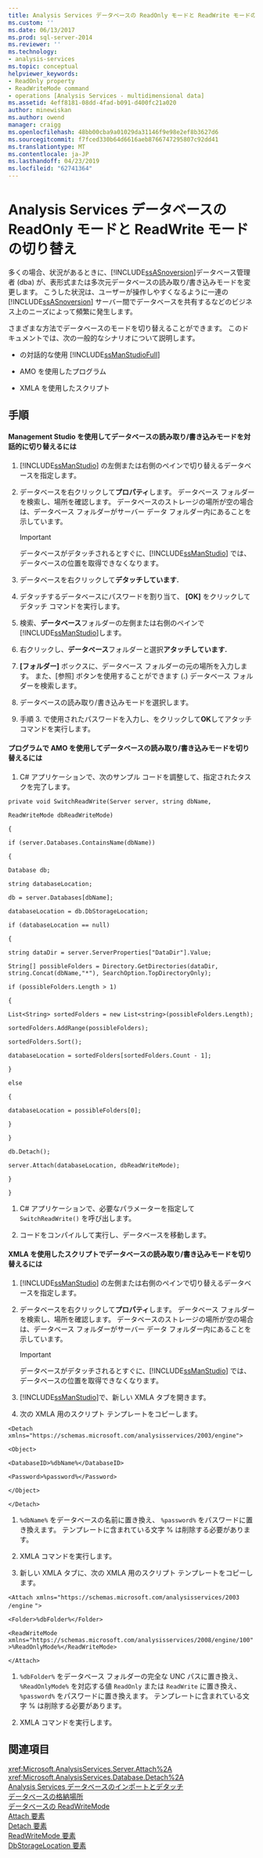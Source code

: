```yaml
---
title: Analysis Services データベースの ReadOnly モードと ReadWrite モードの切り替え |Microsoft Docs
ms.custom: ''
ms.date: 06/13/2017
ms.prod: sql-server-2014
ms.reviewer: ''
ms.technology:
- analysis-services
ms.topic: conceptual
helpviewer_keywords:
- ReadOnly property
- ReadWriteMode command
- operations [Analysis Services - multidimensional data]
ms.assetid: 4eff8181-08dd-4fad-b091-d400fc21a020
author: minewiskan
ms.author: owend
manager: craigg
ms.openlocfilehash: 48bb00cba9a01029da31146f9e98e2ef8b3627d6
ms.sourcegitcommit: f7fced330b64d6616aeb8766747295807c92dd41
ms.translationtype: MT
ms.contentlocale: ja-JP
ms.lasthandoff: 04/23/2019
ms.locfileid: "62741364"
---
```

# <a name="switch-an-analysis-services-database-between-readonly-and-readwrite-modes"></a>Analysis Services データベースの ReadOnly モードと ReadWrite モードの切り替え
  多くの場合、状況があるときに、[!INCLUDE[ssASnoversion](../../includes/ssasnoversion-md.md)]データベース管理者 (dba) が、表形式または多次元データベースの読み取り/書き込みモードを変更します。 こうした状況は、ユーザーが操作しやすくなるように一連の [!INCLUDE[ssASnoversion](../../includes/ssasnoversion-md.md)] サーバー間でデータベースを共有するなどのビジネス上のニーズによって頻繁に発生します。  
  
 さまざまな方法でデータベースのモードを切り替えることができます。 このドキュメントでは、次の一般的なシナリオについて説明します。  
  
-   の対話的な使用 [!INCLUDE[ssManStudioFull](../../includes/ssmanstudiofull-md.md)]  
  
-   AMO を使用したプログラム  
  
-   XMLA を使用したスクリプト  
  
## <a name="procedures"></a>手順  
  
#### <a name="to-switch-the-readwrite-mode-of-a-database-interactively-using-management-studio"></a>Management Studio を使用してデータベースの読み取り/書き込みモードを対話的に切り替えるには  
  
1.  [!INCLUDE[ssManStudio](../../includes/ssmanstudio-md.md)] の左側または右側のペインで切り替えるデータベースを指定します。  
  
2.  データベースを右クリックして**プロパティ**します。 データベース フォルダーを検索し、場所を確認します。 データベースのストレージの場所が空の場合は、データベース フォルダーがサーバー データ フォルダー内にあることを示しています。  
  
    > [!IMPORTANT]  
    >  データベースがデタッチされるとすぐに、[!INCLUDE[ssManStudio](../../includes/ssmanstudio-md.md)] では、データベースの位置を取得できなくなります。  
  
3.  データベースを右クリックして**デタッチしています.**  
  
4.  デタッチするデータベースにパスワードを割り当て、 **[OK]** をクリックしてデタッチ コマンドを実行します。  
  
5.  検索、**データベース**フォルダーの左側または右側のペインで[!INCLUDE[ssManStudio](../../includes/ssmanstudio-md.md)]します。  
  
6.  右クリックし、**データベース**フォルダーと選択**アタッチしています.**  
  
7.  **[フォルダー]** ボックスに、データベース フォルダーの元の場所を入力します。 また、[参照] ボタンを使用することができます (**.**) データベース フォルダーを検索します。  
  
8.  データベースの読み取り/書き込みモードを選択します。  
  
9. 手順 3. で使用されたパスワードを入力し、をクリックして**OK**してアタッチ コマンドを実行します。  
  
#### <a name="to-switch-the-readwrite-mode-to-a-database-programmatically-using-amo"></a>プログラムで AMO を使用してデータベースの読み取り/書き込みモードを切り替えるには  
  
1.  C# アプリケーションで、次のサンプル コードを調整して、指定されたタスクを完了します。  
  
 `private void SwitchReadWrite(Server server, string dbName,`  
  
 `ReadWriteMode dbReadWriteMode)`  
  
 `{`  
  
 `if (server.Databases.ContainsName(dbName))`  
  
 `{`  
  
 `Database db;`  
  
 `string databaseLocation;`  
  
 `db = server.Databases[dbName];`  
  
 `databaseLocation = db.DbStorageLocation;`  
  
 `if (databaseLocation == null)`  
  
 `{`  
  
 `string dataDir = server.ServerProperties["DataDir"].Value;`  
  
 `String[] possibleFolders = Directory.GetDirectories(dataDir, string.Concat(dbName,"*"), SearchOption.TopDirectoryOnly);`  
  
 `if (possibleFolders.Length > 1)`  
  
 `{`  
  
 `List<String> sortedFolders = new List<string>(possibleFolders.Length);`  
  
 `sortedFolders.AddRange(possibleFolders);`  
  
 `sortedFolders.Sort();`  
  
 `databaseLocation = sortedFolders[sortedFolders.Count - 1];`  
  
 `}`  
  
 `else`  
  
 `{`  
  
 `databaseLocation = possibleFolders[0];`  
  
 `}`  
  
 `}`  
  
 `db.Detach();`  
  
 `server.Attach(databaseLocation, dbReadWriteMode);`  
  
 `}`  
  
 `}`  
  
1.  C# アプリケーションで、必要なパラメーターを指定して `SwitchReadWrite()` を呼び出します。  
  
2.  コードをコンパイルして実行し、データベースを移動します。  
  
#### <a name="to-switch-the-readwrite-mode-to-a-database-by-script-using-xmla"></a>XMLA を使用したスクリプトでデータベースの読み取り/書き込みモードを切り替えるには  
  
1.  [!INCLUDE[ssManStudio](../../includes/ssmanstudio-md.md)] の左側または右側のペインで切り替えるデータベースを指定します。  
  
2.  データベースを右クリックして**プロパティ**します。 データベース フォルダーを検索し、場所を確認します。 データベースのストレージの場所が空の場合は、データベース フォルダーがサーバー データ フォルダー内にあることを示しています。  
  
    > [!IMPORTANT]  
    >  データベースがデタッチされるとすぐに、[!INCLUDE[ssManStudio](../../includes/ssmanstudio-md.md)] では、データベースの位置を取得できなくなります。  
  
3.  [!INCLUDE[ssManStudio](../../includes/ssmanstudio-md.md)]で、新しい XMLA タブを開きます。  
  
4.  次の XMLA 用のスクリプト テンプレートをコピーします。  
  
 `<Detach xmlns="https://schemas.microsoft.com/analysisservices/2003/engine">`  
  
 `<Object>`  
  
 `<DatabaseID>%dbName%</DatabaseID>`  
  
 `<Password>%password%</Password>`  
  
 `</Object>`  
  
 `</Detach>`  
  
1.  `%dbName%` をデータベースの名前に置き換え、 `%password%` をパスワードに置き換えます。 テンプレートに含まれている文字 % は削除する必要があります。  
  
2.  XMLA コマンドを実行します。  
  
3.  新しい XMLA タブに、次の XMLA 用のスクリプト テンプレートをコピーします。  
  
 `<Attach xmlns="https://schemas.microsoft.com/analysisservices/2003` `/engine` `">`  
  
 `<Folder>%dbFolder%</Folder>`  
  
 `<ReadWriteMode xmlns="https://schemas.microsoft.com/analysisservices/2008/engine/100">%ReadOnlyMode%</ReadWriteMode>`  
  
 `</Attach>`  
  
1.  `%dbFolder%` をデータベース フォルダーの完全な UNC パスに置き換え、`%ReadOnlyMode%` を対応する値 `ReadOnly` または `ReadWrite` に置き換え、`%password%` をパスワードに置き換えます。 テンプレートに含まれている文字 % は削除する必要があります。  
  
2.  XMLA コマンドを実行します。  
  
## <a name="see-also"></a>関連項目  
 <xref:Microsoft.AnalysisServices.Server.Attach%2A>   
 <xref:Microsoft.AnalysisServices.Database.Detach%2A>   
 [Analysis Services データベースのインポートとデタッチ](attach-and-detach-analysis-services-databases.md)   
 [データベースの格納場所](database-storage-location.md)   
 [データベースの ReadWriteMode](database-readwritemodes.md)   
 [Attach 要素](https://docs.microsoft.com/bi-reference/xmla/xml-elements-commands/attach-element)   
 [Detach 要素](https://docs.microsoft.com/bi-reference/xmla/xml-elements-commands/detach-element)   
 [ReadWriteMode 要素](https://docs.microsoft.com/bi-reference/xmla/xml-elements-properties/readwritemode-element)   
 [DbStorageLocation 要素](https://docs.microsoft.com/bi-reference/xmla/xml-elements-properties/dbstoragelocation-element)  
  
  
